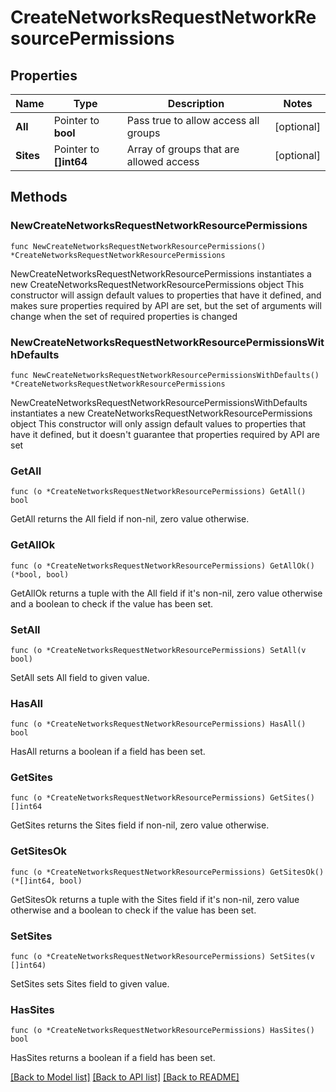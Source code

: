 # CreateNetworksRequestNetworkResourcePermissions

## Properties

Name | Type | Description | Notes
------------ | ------------- | ------------- | -------------
**All** | Pointer to **bool** | Pass true to allow access all groups | [optional] 
**Sites** | Pointer to **[]int64** | Array of groups that are allowed access | [optional] 

## Methods

### NewCreateNetworksRequestNetworkResourcePermissions

`func NewCreateNetworksRequestNetworkResourcePermissions() *CreateNetworksRequestNetworkResourcePermissions`

NewCreateNetworksRequestNetworkResourcePermissions instantiates a new CreateNetworksRequestNetworkResourcePermissions object
This constructor will assign default values to properties that have it defined,
and makes sure properties required by API are set, but the set of arguments
will change when the set of required properties is changed

### NewCreateNetworksRequestNetworkResourcePermissionsWithDefaults

`func NewCreateNetworksRequestNetworkResourcePermissionsWithDefaults() *CreateNetworksRequestNetworkResourcePermissions`

NewCreateNetworksRequestNetworkResourcePermissionsWithDefaults instantiates a new CreateNetworksRequestNetworkResourcePermissions object
This constructor will only assign default values to properties that have it defined,
but it doesn't guarantee that properties required by API are set

### GetAll

`func (o *CreateNetworksRequestNetworkResourcePermissions) GetAll() bool`

GetAll returns the All field if non-nil, zero value otherwise.

### GetAllOk

`func (o *CreateNetworksRequestNetworkResourcePermissions) GetAllOk() (*bool, bool)`

GetAllOk returns a tuple with the All field if it's non-nil, zero value otherwise
and a boolean to check if the value has been set.

### SetAll

`func (o *CreateNetworksRequestNetworkResourcePermissions) SetAll(v bool)`

SetAll sets All field to given value.

### HasAll

`func (o *CreateNetworksRequestNetworkResourcePermissions) HasAll() bool`

HasAll returns a boolean if a field has been set.

### GetSites

`func (o *CreateNetworksRequestNetworkResourcePermissions) GetSites() []int64`

GetSites returns the Sites field if non-nil, zero value otherwise.

### GetSitesOk

`func (o *CreateNetworksRequestNetworkResourcePermissions) GetSitesOk() (*[]int64, bool)`

GetSitesOk returns a tuple with the Sites field if it's non-nil, zero value otherwise
and a boolean to check if the value has been set.

### SetSites

`func (o *CreateNetworksRequestNetworkResourcePermissions) SetSites(v []int64)`

SetSites sets Sites field to given value.

### HasSites

`func (o *CreateNetworksRequestNetworkResourcePermissions) HasSites() bool`

HasSites returns a boolean if a field has been set.


[[Back to Model list]](../README.md#documentation-for-models) [[Back to API list]](../README.md#documentation-for-api-endpoints) [[Back to README]](../README.md)


